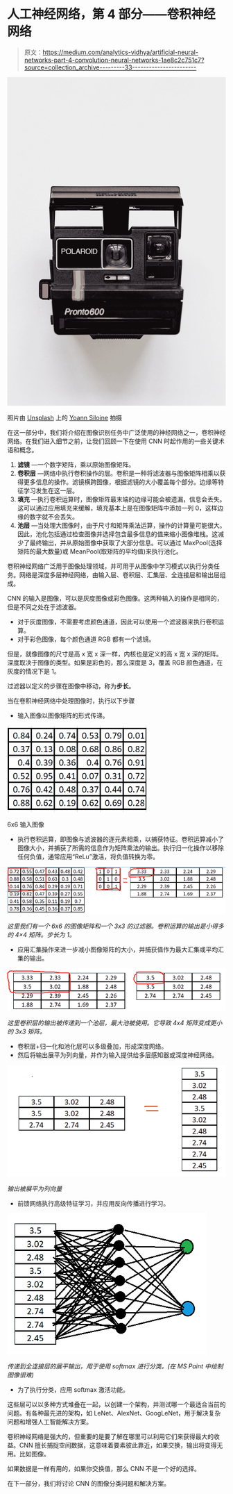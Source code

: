 # 人工神经网络，第 4 部分——卷积神经网络

> 原文：<https://medium.com/analytics-vidhya/artificial-neural-networks-part-4-convolution-neural-networks-1ae8c2c751c7?source=collection_archive---------33----------------------->

![](img/6a8d232a8b77a87836ac8ae9ce90882e.png)

照片由 [Unsplash](https://unsplash.com?utm_source=medium&utm_medium=referral) 上的 [Yoann Siloine](https://unsplash.com/@siloine?utm_source=medium&utm_medium=referral) 拍摄

在这一部分中，我们将介绍在图像识别任务中广泛使用的神经网络之一，卷积神经网络。在我们进入细节之前，让我们回顾一下在使用 CNN 时起作用的一些关键术语和概念。

1.  **滤镜** —一个数字矩阵，乘以原始图像矩阵。
2.  **卷积层** —网络中执行卷积操作的层。卷积是一种将滤波器与图像矩阵相乘以获得更多信息的操作。滤镜横跨图像，根据滤镜的大小覆盖每个部分。边缘等特征学习发生在这一层。
3.  **填充** —执行卷积运算时，图像矩阵最末端的边缘可能会被遗漏，信息会丢失。这可以通过应用填充来缓解，填充基本上是在图像矩阵中添加一列 0，这样边缘的数字就不会丢失。
4.  **池层** —当处理大图像时，由于尺寸和矩阵乘法运算，操作的计算量可能很大。因此，池化包括通过检查图像并选择包含最多信息的值来缩小图像堆栈。这减少了最终输出，并从原始图像中获取了大部分信息。可以通过 MaxPool(选择矩阵的最大数量)或 MeanPool(取矩阵的平均值)来执行池化。

卷积神经网络广泛用于图像处理领域，并可用于从图像中学习模式以执行分类任务。网络是深度多层神经网络，由输入层、卷积层、汇集层、全连接层和输出层组成。

CNN 的输入是图像，可以是灰度图像或彩色图像。这两种输入的操作是相同的，但是不同之处在于滤波器。

*   对于灰度图像，不需要考虑颜色通道，因此可以使用一个滤波器来执行卷积运算。
*   对于彩色图像，每个颜色通道 RGB 都有一个滤镜。

但是，就像图像的尺寸是高 x 宽 x 深一样，内核也是定义的高 x 宽 x 深的矩阵。深度取决于图像的类型。如果是彩色的，那么深度是 3，覆盖 RGB 颜色通道，在灰度的情况下是 1。

过滤器以定义的步骤在图像中移动，称为**步长**。

当在卷积神经网络中处理图像时，执行以下步骤

*   输入图像以图像矩阵的形式传递。

![](img/3be049c99c01783cf58298925031ece9.png)

6x6 输入图像

*   执行卷积运算，即图像与滤波器的逐元素相乘，以捕获特征。卷积运算减小了图像大小，并捕获了所需的信息作为矩阵乘法的输出。执行归一化操作以移除任何负值，通常应用“ReLu”激活，将负值转换为零。

![](img/73cdf05708d87d285bf79ef33f5eba77.png)

*这里我们有一个 6x6 的图像矩阵和一个 3x3 的过滤器。卷积运算的输出是小得多的 4×4 矩阵。步长为 1。*

*   应用汇集操作来进一步减小图像矩阵的大小，并捕获值作为最大汇集或平均汇集的输出。

![](img/3fa0c9ab9b723080ece778c1d5206344.png)

*这里卷积层的输出被传递到一个池层，最大池被使用。它导致 4x4 矩阵变成更小的 3x3 矩阵。*

*   卷积层+归一化和池化层可以多级叠加，形成深度网络。
*   然后将输出展平为列向量，并作为输入提供给多层感知器或深度神经网络。

![](img/d1de0e6e2b2adb35178270b0f72a21c6.png)

*输出被展平为列向量*

*   前馈网络执行高级特征学习，并应用反向传播进行学习。

![](img/3ad939a87c3ab0993a5c01a7000f4f57.png)

*传递到全连接层的展平输出，用于使用 softmax 进行分类。(在 MS Paint 中绘制图像很难)*

*   为了执行分类，应用 softmax 激活功能。

这些层可以以多种方式堆叠在一起，以创建一个架构，并测试哪一个最适合当前的问题。有各种最先进的架构，如 LeNet、AlexNet、GoogLeNet，用于解决复杂问题和增强人工智能解决方案。

卷积神经网络是强大的，但重要的是要了解在哪里可以利用它们来获得最大的收益。CNN 擅长捕捉空间数据，这意味着要素彼此靠近，如果交换，输出将变得无用。比如图像。

如果数据是一样有用的，如果你交换值，那么 CNN 不是一个好的选择。

在下一部分，我们将讨论 CNN 的图像分类问题和解决方案。